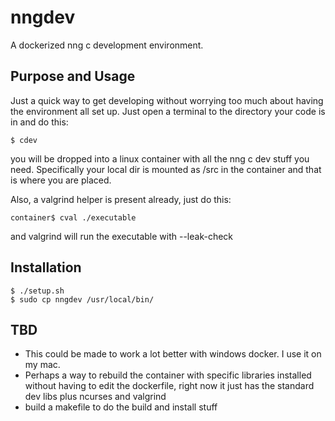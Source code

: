 # nngdev
A dockerized nng c development environment.

## Purpose and Usage
Just a quick way to get developing without worrying too much about having the environment all set up. Just open a terminal to the directory your code is in and do this:
```
$ cdev
```
you will be dropped into a linux container with all the nng c dev stuff you need.  Specifically your local dir is mounted as /src in the container and that is where you are placed.

Also, a valgrind helper is present already, just do this:
```
container$ cval ./executable
```
and valgrind will run the executable with --leak-check

## Installation
```
$ ./setup.sh
$ sudo cp nngdev /usr/local/bin/
```

## TBD
- This could be made to work a lot better with windows docker.  I use it on my mac.
- Perhaps a way to rebuild the container with specific libraries installed without having to edit the dockerfile, right now it just has the standard dev libs plus ncurses and valgrind
- build a makefile to do the build and install stuff
